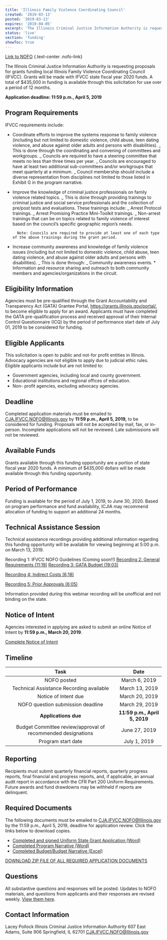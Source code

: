 ```yaml
---
title: 'Illinois Family Violence Coordinating Council'
created: '2019-03-13'
posted: '2019-03-13'
expires: '2019-04-05'
excerpt: 'The Illinois Criminal Justice Information Authority is requesting proposals for grants funding local Illinois Family Violence Coordinating Council (IFVCC). Grants will be made with IFVCC state fiscal year 2020 funds. A total of $435,000 in funding is available through this solicitation for use over a period of 12 months. '
status: 'live'
section: 'funding'
showToc: true
---
```


[Link to NOFO](IFVCCNOFO.pdf) {.text-center .nofo-link}

The Illinois Criminal Justice Information Authority is requesting proposals for grants funding local Illinois Family Violence Coordinating Council (IFVCC). Grants will be made with IFVCC state fiscal year 2020 funds. A total of $435,000 in funding is available through this solicitation for use over a period of 12 months.

**Application deadline: 11:59 p.m., April 5, 2019**

## Program Requirements

IFVCC requirements include:

- Coordinate efforts to improve the systems response to family violence (including but not limited to domestic violence, child abuse, teen dating violence, and abuse against older adults and persons with disabilities).
  _ This is done through the coordinating and convening of committees and workgroups.
  _ Councils are required to have a steering committee that meets no less than three times per year.
  _ Councils are encouraged to have at least two additional sub-committees and/or workgroups that meet quarterly at a minimum.
  _ Council membership should include a diverse representation from disciplines not limited to those listed in Exhibit G in the program narrative.
- Improve the knowledge of criminal justice professionals on family violence related topics.
  _ This is done through providing trainings to criminal justice and social service professionals and the collection of pre/post tests and evaluations. These trainings include:
  _ Arrest Protocol trainings.
  _ Arrest Promising Practice Mini-Toolkit trainings.
  _ Non-arrest trainings that can be on topics related to family violence of interest based on the council’s specific geographic region’s needs.

      	Note: Councils are required to provide at least one of each type of the above trainings during the grant period.

- Increase community awareness and knowledge of family violence issues (including but not limited to domestic violence, child abuse, teen dating violence, and abuse against older adults and persons with disabilities).
  _ This is done through:
  _ Community awareness events. \* Information and resource sharing and outreach to both community members and agencies/organizations in the circuit.

## Eligibility Information

Agencies must be pre-qualified through the Grant Accountability and Transparency Act (GATA) Grantee Portal, https://grants.illinois.gov/portal/, to become eligible to apply for an award. Applicants must have completed the GATA pre-qualification process and received approval of their Internal Control Questionnaire (ICQ) by the period of performance start date of July 01, 2019 to be considered for funding.

## Eligible Applicants

This solicitation is open to public and not-for profit entities in Illinois. Advocacy agencies are not eligible to apply due to judicial ethic rules.
Eligible applicants include but are not limited to:

- Government agencies, including local and county government.
- Educational institutions and regional offices of education.
- Non- profit agencies, excluding advocacy agencies.

## Deadline

Completed application materials must be emailed to CJA.IFVCC.NOFO@Illinois.gov by **11:59 p.m., April 5, 2019,** to be considered for funding. Proposals will not be accepted by mail, fax, or in-person. Incomplete applications will not be reviewed. Late submissions will not be reviewed.

## Available Funds

Grants available through this funding opportunity are a portion of state fiscal year 2020 funds. A minimum of $435,000 dollars will be made available through this funding opportunity.

## Period of Performance

Funding is available for the period of July 1, 2019, to June 30, 2020. Based on program performance and fund availability, ICJIA may recommend allocation of funding to support an additional 24 months.

## Technical Assistance Session

Technical assistance recordings providing additional information regarding this funding opportunity will be available for viewing beginning at 5:00 p.m. on March 13, 2019.

Recording 1: IFVCC NOFO Guidelines (Coming soon!!)
[Recording 2: General Requirements (11:19)](https://www.youtube.com/embed/zPaIPFXZvmg)
[Recording 3: GATA Budget (19:03)](https://www.youtube.com/embed/sQYCekU2pIw)

[Recording 4: Indirect Costs (6:18)](https://www.youtube.com/embed/mjp5PZx0oaY)

[Recording 5: Prior Approvals (6:05)](https://www.youtube.com/embed/Q8UaLYqslJs)

Information provided during this webinar recording will be unofficial and not binding on the state.

## Notice of Intent

Agencies interested in applying are asked to submit an online Notice of Intent by **11:59 p.m., March 20, 2019**.

[Complete Notice of Intent](https://icjia.az1.qualtrics.com/jfe/form/SV_5vgq9ojdTws2NgN)

## Timeline

|                             Task                             |             Date              |
| :----------------------------------------------------------: | :---------------------------: |
|                         NOFO posted                          |         March 6, 2019         |
|           Technical Assistance Recording available           |        March 13, 2019         |
|                     Notice of Intent due                     |        March 20, 2019         |
|              NOFO question submission deadline               |        March 29, 2019         |
|                     **Applications due**                     | **11:59 p.m., April 5, 2019** |
| Budget Committee review/approval of recommended designations |         June 27, 2019         |
|                      Program start date                      |         July 1, 2019          |

## Reporting

Recipients must submit quarterly financial reports, quarterly progress reports, final financial and progress reports, and, if applicable, an annual audit report in accordance with the CFR Part 200 Uniform Requirements. Future awards and fund drawdowns may be withheld if reports are delinquent.

## Required Documents

The following documents must be emailed to CJA.IFVCC.NOFO@Illinois.gov by the 11:59 p.m., April 5, 2019, deadline for application review. Click the links below to download copies.

- [Completed and signed Uniform State Grant Application (Word)](IFVCCApplication.docx)
- [Completed Program Narrative (Word)](IFVCCNarrative.docx)
- [Completed Budget/Budget Narrative (Excel)](IFVCCBudget.xlsx)

[DOWNLOAD ZIP FILE OF ALL REQUIRED APPLICATION DOCUMENTS](NOFODocuments_IFVCC.zip)

## Questions

All substantive questions and responses will be posted. Updates to NOFO materials, and questions from applicants and their responses are revised weekly. [View them here](IFVCCRESPONSEtoAPPLICANTQuestions.pdf).

## Contact Information

Lacey Pollock
Illinois Criminal Justice Information Authority
607 East Adams, Suite 906
Springfield, IL 62701
CJA.IFVCC.NOFO@Illinois.gov
